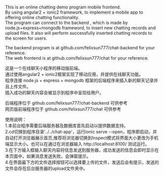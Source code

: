 This is an online chatting demo program mobile frontend.    
By using angular2 + ionic2 framework, to implement a mobile app to offering online chatting functionality.   
The program can connect to the backend , which is made by node.js+express+mongodb frameword, to insert new chatting records and upload files. It also will perform successfully inserted chatting records to the screen for users.   
   
The backend program is at 	github.com/felixsun777/chat-backend 	for your reference.   
The web frontend is at 		github.com/felixsun777/chat 			for your reference.   
   
   
这是一个在线聊天小程序的移动版前端。    
通过使用angular2 + ionic2框架实现了移动应用，并提供在线聊天功能。   
程序连接 node.js + express + mongodb 框架的后端程序来插入新的聊天记录并且上传文件。   
插入成功的聊天内容会被显示到程序中呈现给用户。   
   
后端程序位于 			github.com/felixsun777/chat-backend 		可供参考   
网页版前端程序位于 		github.com/felixsun777/chat					可供参考   
   
   
使用说明：   
1.本前台程序需要后端服务器及数据库首先启动以提供数据支持。   
2.cd切换到程序目录'../../chat-app'，运行ionic serve --open，程序即启动，并自动打开浏览器展示首页,推荐将浏览器切换到Inspect模式将界面大小更改为手机端显示大小。也可以在通过在浏览器输入 http://localhost:8100/ 测试运行。      
3.在下方输入框输入聊天内容将信息发送到服务器，成功发送的信息会即时显示在本页面中，如果消息发送失败，会弹窗提示。   
4.在界面最下方的文件选择按钮可以选择要上传的文件，发送后会有提示，发送的文件会存在后台服务器的upload文件夹中。   
